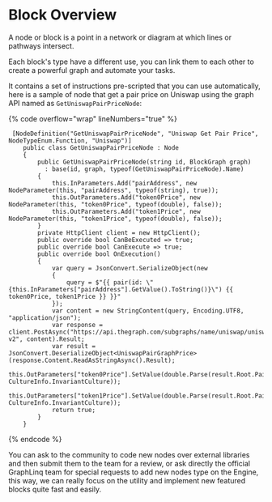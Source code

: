 # Block Overview

A node or block is a point in a network or diagram at which lines or pathways intersect.

Each block's type have a different use, you can link them to each other to create a powerful graph and automate your tasks.

It contains a set of instructions pre-scripted that you can use automatically, here is a sample of node that get a pair price on Uniswap using the graph API named as `GetUniswapPairPriceNode`:

{% code overflow="wrap" lineNumbers="true" %}
```clike
 [NodeDefinition("GetUniswapPairPriceNode", "Uniswap Get Pair Price", NodeTypeEnum.Function, "Uniswap")]
    public class GetUniswapPairPriceNode : Node
    {
        public GetUniswapPairPriceNode(string id, BlockGraph graph)
          : base(id, graph, typeof(GetUniswapPairPriceNode).Name)
        {
            this.InParameters.Add("pairAddress", new NodeParameter(this, "pairAddress", typeof(string), true));
            this.OutParameters.Add("token0Price", new NodeParameter(this, "token0Price", typeof(double), false));
            this.OutParameters.Add("token1Price", new NodeParameter(this, "token1Price", typeof(double), false));
        }
        private HttpClient client = new HttpClient();
        public override bool CanBeExecuted => true;
        public override bool CanExecute => true;
        public override bool OnExecution()
        {
            var query = JsonConvert.SerializeObject(new
            {
                query = $"{{ pair(id: \"{this.InParameters["pairAddress"].GetValue().ToString()}\") {{ token0Price, token1Price }} }}"
            });
            var content = new StringContent(query, Encoding.UTF8, "application/json");
            var response = client.PostAsync("https://api.thegraph.com/subgraphs/name/uniswap/uniswap-v2", content).Result;
            var result = JsonConvert.DeserializeObject<UniswapPairGraphPrice>(response.Content.ReadAsStringAsync().Result);
            this.OutParameters["token0Price"].SetValue(double.Parse(result.Root.Pair.Token0Price, CultureInfo.InvariantCulture));
            this.OutParameters["token1Price"].SetValue(double.Parse(result.Root.Pair.Token1Price, CultureInfo.InvariantCulture));
            return true;
        }
    }
```
{% endcode %}

You can ask to the community to code new nodes over external libraries and then submit them to the team for a review, or ask directly the official GraphLinq team for special requests to add new nodes type on the Engine, this way, we can really focus on the utility and implement new featured blocks quite fast and easily.
